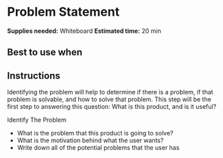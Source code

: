 # Problem Statement
**Supplies needed:** Whiteboard
**Estimated time:** 20 min

## Best to use when

## Instructions
Identifying the problem will help to determine if there is a problem, if that problem is solvable, and how to solve that problem. This step will be the first step to answering this question: What is this product, and is it useful?


Identify The Problem

- What is the problem that this product is going to solve? 
- What is the motivation behind what the user wants?
- Write down all of the potential problems that the user has